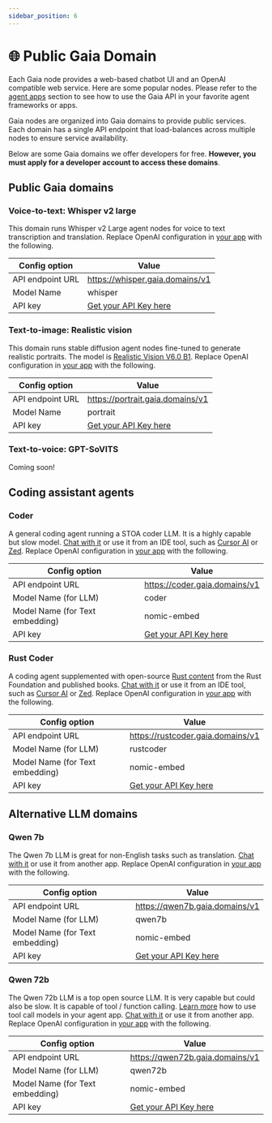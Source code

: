 ```yaml
---
sidebar_position: 6
---
```


# 🌐 Public Gaia Domain

Each Gaia node provides a web-based chatbot UI and an OpenAI compatible web service.
Here are some popular nodes. Please refer to the [agent apps](./agent-integrations/intro) section to see how
to use the Gaia API in your favorite agent frameworks or apps.

Gaia nodes are organized into Gaia domains to provide public services. Each domain has a single API endpoint that load-balances across multiple nodes to ensure service availability. 

Below are some Gaia domains we offer developers for free. **However, you must apply for a developer account to access these domains**.

## Public Gaia domains

### Voice-to-text: Whisper v2 large

This domain runs Whisper v2 Large agent nodes for voice to text transcription and translation.
Replace OpenAI configuration in [your app](./agent-integrations/intro) with the following.

|Config option | Value |
|-----|--------|
| API endpoint URL | https://whisper.gaia.domains/v1 |
| Model Name | whisper |
| API key | [Get your API Key here](../getting-started/authentication/authentication.md) |

### Text-to-image: Realistic vision

This domain runs stable diffusion agent nodes fine-tuned to generate realistic portraits.
The model is [Realistic Vision V6.0 B1](https://civitai.com/models/4201/realistic-vision-v60-b1).
Replace OpenAI configuration in [your app](./agent-integrations/intro) with the following.

|Config option | Value |
|-----|--------|
| API endpoint URL | https://portrait.gaia.domains/v1 |
| Model Name | portrait |
| API key | [Get your API Key here](../getting-started/authentication/authentication.md) |

### Text-to-voice: GPT-SoVITS

Coming soon!

## Coding assistant agents

### Coder

A general coding agent running a STOA coder LLM.
It is a highly capable but slow model.
[Chat with it](https://coder.gaia.domains/chatbot-ui/index.html) or use it from an IDE tool, such as [Cursor AI](../agent-integrations/cursor/cursor.md) or [Zed](../agent-integrations/zed/zed.md). 
Replace OpenAI configuration in [your app](../agent-integrations/intro.md) with the following.

|Config option | Value |
|-----|--------|
| API endpoint URL | https://coder.gaia.domains/v1 |
| Model Name (for LLM) | coder |
| Model Name (for Text embedding) | nomic-embed |
| API key | [Get your API Key here](../getting-started/authentication/authentication.md) |

### Rust Coder

A coding agent supplemented with open-source [Rust content](https://huggingface.co/datasets/gaianet/learn-rust) from the Rust Foundation and published books.
[Chat with it](https://rustcoder.gaia.domains/chatbot-ui/index.html) or use it from an IDE tool, such as [Cursor AI](../agent-integrations/cursor/cursor.md) or [Zed](../agent-integrations/zed/zed.md).
Replace OpenAI configuration in [your app](../agent-integrations/intro) with the following.

|Config option | Value |
|-----|--------|
| API endpoint URL | https://rustcoder.gaia.domains/v1 |
| Model Name (for LLM) | rustcoder |
| Model Name (for Text embedding) | nomic-embed |
| API key | [Get your API Key here](../getting-started/authentication/authentication.md) |

## Alternative LLM domains

<!-----
### Llama 3b

This domain runs plain Llama 3.2 3b agent nodes without any additional knowledge.
[Chat with it](https://llama3b.gaia.domains/chatbot-ui/index.html) or use it from another app. Replace OpenAI configuration in [your app](./agent-integrations/intro) with the following.

|Config option | Value |
|-----|--------|
| API endpoint URL | https://llama3b.gaia.domains/v1 |
| Model Name (for LLM) | llama3b |
| Model Name (for Text embedding) | nomic-embed |
| API key | [Get your API Key here](/docs/getting-started/authentication.md) |

----->

### Qwen 7b

The Qwen 7b LLM is great for non-English tasks such as translation.
[Chat with it](https://qwen7b.gaia.domains/chatbot-ui/index.html) or use it from another app. Replace OpenAI configuration in [your app](../agent-integrations/intro) with the following.

|Config option | Value |
|-----|--------|
| API endpoint URL | https://qwen7b.gaia.domains/v1 |
| Model Name (for LLM) | qwen7b |
| Model Name (for Text embedding) | nomic-embed |
| API key | [Get your API Key here](../getting-started/authentication/authentication.md) |


### Qwen 72b

The Qwen 72b LLM is a top open source LLM. It is very capable but could also be slow.
It is capable of tool / function calling.
[Learn more](../tutorial/tool-call/tool-call.md) how to use tool call models in your agent app.
[Chat with it](https://qwen72b.gaia.domains/chatbot-ui/index.html) or use it from another app. Replace OpenAI configuration in [your app](../agent-integrations/intro) with the following.

|Config option | Value |
|-----|--------|
| API endpoint URL | https://qwen72b.gaia.domains/v1 |
| Model Name (for LLM) | qwen72b |
| Model Name (for Text embedding) | nomic-embed |
| API key | [Get your API Key here](../getting-started/authentication/authentication.md) |
